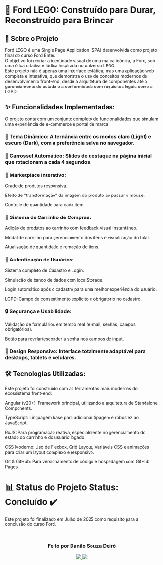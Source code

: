 <h1>🚗 Ford LEGO: Construído para Durar, Reconstruído para Brincar</h1>

<h2>🚀 Sobre o Projeto</h2>
Ford LEGO é uma Single Page Application (SPA) desenvolvida como projeto final do curso Ford Enter.  <br>
O objetivo foi recriar a identidade visual de uma marca icônica, a Ford, sob uma ótica criativa e lúdica inspirada no universo LEGO. <br>
Este projeto não é apenas uma interface estática, mas uma aplicação web completa e interativa, que demonstra o uso de conceitos modernos de desenvolvimento front-end, desde a arquitetura de componentes até o gerenciamento de estado e a conformidade com requisitos legais como a LGPD.

<h2>✨ Funcionalidades Implementadas:</h2>
O projeto conta com um conjunto completo de funcionalidades que simulam uma experiência de e-commerce e portal de marca:

<h3>🎨 Tema Dinâmico: 
  Alternância entre os modos claro (Light) e escuro (Dark), com a preferência salva no navegador.</h3>

<h3>🎠 Carrossel Automático: 
  Slides de destaque na página inicial que rotacionam a cada 4 segundos.</h3>

<h3>🛒 Marketplace Interativo:</h3>

  Grade de produtos responsiva.

  Efeito de "transformação" da imagem do produto ao passar o mouse.

  Controle de quantidade para cada item.

<h3>🛒 Sistema de Carrinho de Compras:</h3>

  Adição de produtos ao carrinho com feedback visual instantâneo.

  Modal de carrinho para gerenciamento dos itens e visualização do total.

  Atualização de quantidade e remoção de itens.

<h3>👤 Autenticação de Usuários:</h3>

  Sistema completo de Cadastro e Login.

  Simulação de banco de dados com localStorage.

  Login automático após o cadastro para uma melhor experiência do usuário.

  LGPD: Campo de consentimento explícito e obrigatório no cadastro.

<h3>🔒 Segurança e Usabilidade:</h3>

  Validação de formulários em tempo real (e-mail, senhas, campos obrigatórios).

  Botão para revelar/esconder a senha nos campos de input.

<h3>📱 Design Responsivo: Interface totalmente adaptável para desktops, tablets e celulares.

<h2>🛠️ Tecnologias Utilizadas:</h2>

Este projeto foi construído com as ferramentas mais modernas do ecossistema front-end:

Angular (v20+): Framework principal, utilizando a arquitetura de Standalone Components.

TypeScript: Linguagem base para adicionar tipagem e robustez ao JavaScript.

RxJS: Para programação reativa, especialmente no gerenciamento do estado do carrinho e do usuário logado.

CSS Moderno: Uso de Flexbox, Grid Layout, Variáveis CSS e animações para criar um layout complexo e responsivo.

Git & GitHub: Para versionamento de código e hospedagem com GitHub Pages.


<h1>📊 Status do Projeto
Status: Concluído ✔️</h1>

Este projeto foi finalizado em Julho de 2025 como requisito para a conclusão do curso Ford<Enter>.

<br>
<div align="center">
<h3 align="center">Feito por Danilo Souza Deiró</h3>
<p align="center">
<a href="https://github.com/danilosdeiro" target="_blank">
<img src="https://img.shields.io/badge/-GitHub-%23181717?style=for-the-badge&logo=github&logoColor=white" target="_blank">
</a>
<a href="https://www.linkedin.com/in/danilosdeiro/" target="_blank">
<img src="https://img.shields.io/badge/-LinkedIn-%230077B5?style=for-the-badge&logo=linkedin&logoColor=white" target="_blank">
</a>
</p>
</div>
